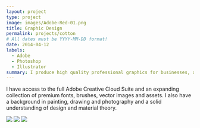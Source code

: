 ```yaml
---
layout: project
type: project
image: images/Adobe-Red-01.png
title: Graphic Design
permalink: projects/cotton
# All dates must be YYYY-MM-DD format!
date: 2014-04-12
labels:
  - Adobe
  - Photoshop
  - Illustrator
summary: I produce high quality professional graphics for businesses, artists and DJ's.
---
```


I have access to the full Adobe Creative Cloud Suite and an expanding collection of premium fonts, brushes, vector images and assets. I also have a background in painting, drawing and photography and a solid understanding of design and material theory.

<img class="ui small left floated image" src="{{ site.baseurl }}/images/gd-project-image-1.jpg">
<img class="ui small middle floated image" src="{{ site.baseurl }}/images/gd-project-image-2.jpg">
<img class="ui small right floated image" src="{{ site.baseurl }}/images/gd-project-image-3.jpg">
